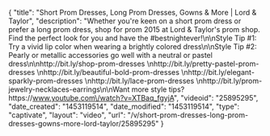 {
    "title": "Short Prom Dresses, Long Prom Dresses, Gowns & More | Lord & Taylor",
    "description": "Whether you're keen on a short prom dress or prefer a long prom dress, shop for prom 2015 at Lord & Taylor's prom shop. Find the perfect look for you and have the #bestnightever!\n\nStyle Tip #1: Try a vivid lip color when wearing a brightly colored dress\n\nStyle Tip #2: Pearly or metallic accessories go well with a neutral or pastel dress\n\nhttp:\/\/bit.ly\/shop-prom-dresses \nhttp:\/\/bit.ly\/pretty-pastel-prom-dresses \nhttp:\/\/bit.ly\/beautiful-bold-prom-dresses \nhttp:\/\/bit.ly\/elegant-sparkly-prom-dresses \nhttp:\/\/bit.ly\/lace-prom-dresses \nhttp:\/\/bit.ly\/prom-jewelry-necklaces-earrings\n\nWant more style tips? https:\/\/www.youtube.com\/watch?v=XTBaq_fgyjA",
    "videoid": "25895295",
    "date_created": "1453119514",
    "date_modified": "1453119514",
    "type": "captivate",
    "layout": "video",
    "url": "\/v\/short-prom-dresses-long-prom-dresses-gowns-more-lord-taylor\/25895295"
}